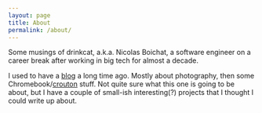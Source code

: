 ```yaml
---
layout: page
title: About
permalink: /about/
---
```


Some musings of drinkcat, a.k.a. Nicolas Boichat, a software engineer
on a career break after working in big tech for almost a decade.

I used to have a [blog](https://drinkcat.blogspot.com/) a long time
ago. Mostly about photography, then some Chromebook/[crouton](https://github.com/dnschneid/crouton) stuff.
Not quite sure what this one is going to be about, but I have a
couple of small-ish interesting(?) projects that I thought I could
write up about.
